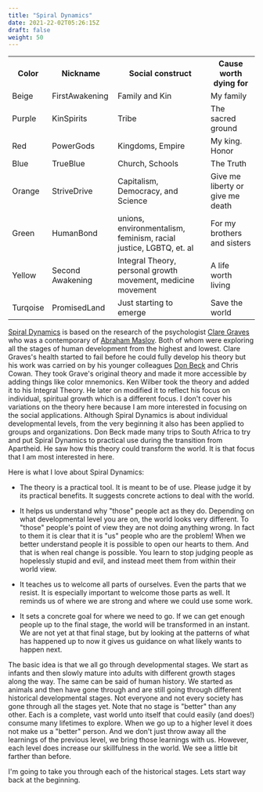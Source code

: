 ```yaml
---
title: "Spiral Dynamics"
date: 2021-22-02T05:26:15Z
draft: false
weight: 50
---
```


<table style="width:100%">
  <tr>
    <th>Color</th>
    <th>Nickname</th>
    <th>Social construct</th>
    <th>Cause worth dying for</th>
  </tr>
  <tr id="Beige">
    <td>Beige</td>
    <td>FirstAwakening</td>
    <td>Family and Kin</td>
    <td>My family</td>
  </tr>
  <tr id="Purple">
    <td>Purple</td>
    <td>KinSpirits</td>
    <td>Tribe</td>
    <td>The sacred ground</td>
  </tr>
  <tr id="Red">
    <td>Red</td>
    <td>PowerGods</td>
    <td>Kingdoms, Empire</td>
    <td>My king. Honor</td>
  </tr>
  <tr id="Blue">
    <td>Blue</td>
    <td>TrueBlue</td>
    <td>Church, Schools</td>
    <td>The Truth</td>
  </tr>
  <tr id="Orange">
    <td>Orange</td>
    <td>StriveDrive</td>
    <td>Capitalism, Democracy, and Science</td>
    <td>Give me liberty or give me death</td>
  </tr>
  <tr id="Green">
    <td>Green</td>
    <td>HumanBond</td>
    <td>unions, environmentalism, feminism, racial justice, LGBTQ, et. al</td>
    <td>For my brothers and sisters</td>
  </tr>
  <tr id="Yellow">
    <td>Yellow</td>
    <td>Second Awakening</td>
    <td>Integral Theory, personal growth movement, medicine movement</td>
    <td>A life worth living</td>
  </tr>
  <tr id="Turqoise">
    <td>Turqoise</td>
    <td>PromisedLand</td>
    <td>Just starting to emerge</td>
    <td>Save the world</td>
  </tr>
</table>

[Spiral Dynamics](https://en.wikipedia.org/wiki/Spiral_Dynamics) is based on the research of the psychologist [Clare Graves](https://en.wikipedia.org/wiki/Clare_W._Graves) who was a contemporary of [Abraham Maslov](https://en.wikipedia.org/wiki/Abraham_Maslow). Both of whom were exploring all the stages of human development from the highest and lowest.  Clare Graves's health started to fail before he could fully develop his theory but his work was carried on by his younger colleagues [Don Beck](https://en.wikipedia.org/wiki/Don_Edward_Beck) and Chris Cowan. They took Grave's original theory and made it more accessible by adding things like color mnemonics. Ken Wilber took the theory and added it to his Integral Theory. He later on modified it to reflect his focus on individual, spiritual growth which is a different focus. I don't cover his variations on the theory here because I am more interested in focusing on the social applications. Although Spiral Dynamics is about individual developmental levels, from the very beginning it also has been applied to groups and organizations. Don Beck made many trips to South Africa to try and put Spiral Dynamics to practical use during the transition from Apartheid. He saw how this theory could transform the world. It is that focus that I am most interested in here.

Here is what I love about Spiral Dynamics:

* The theory is a practical tool. It is meant to be of use. Please judge it by its practical benefits. It suggests concrete actions to deal with the world.

* It helps us understand why "those" people act as they do. Depending on what developmental level you are on, the world looks very different. To "those" people's point of view they are not doing anything wrong. In fact to them it is clear that it is "us" people who are the problem! When we better understand people it is possible to open our hearts to them. And that is when real change is possible. You learn to stop judging people as hopelessly stupid and evil, and instead meet them from within their world view.

* It teaches us to welcome all parts of ourselves. Even the parts that we resist. It is especially important to welcome those parts as well.  It reminds us of where we are strong and where we could use some work.

* It sets a concrete goal for where we need to go. If we can get enough people up to the final stage, the world will be transformed in an instant.  We are not yet at that final stage, but by looking at the patterns of what has happened up to now it gives us guidance on what likely wants to happen next.

The basic idea is that we all go through developmental stages. We start as infants and then slowly mature into adults with different growth stages along the way. The same can be said of human history. We started as animals and then have gone through and are still going through different historical developmental stages. Not everyone and not every society has gone through all the stages yet. Note that no stage is "better" than any other. Each is a complete, vast world unto itself that could easily (and does!) consume many lifetimes to explore. When we go up to a higher level it does not make us a "better" person. And we don't just throw away all the learnings of the previous level, we bring those learnings with us. However, each level does increase our skillfulness in the world. We see a little bit farther than before.

I'm going to take you through each of the historical stages. Lets start way back at the beginning.
